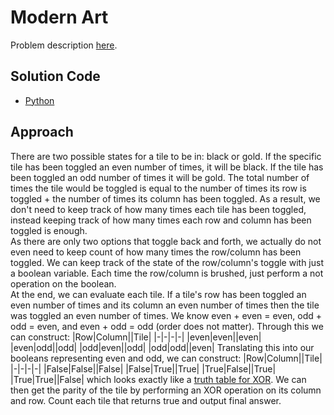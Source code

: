 # Modern Art
Problem description [here](https://www.cemc.uwaterloo.ca/contests/computing/2021/ccc/seniorEF.pdf).

## Solution Code
* [Python](./main.py)

## Approach
There are two possible states for a tile to be in: black or gold. If the specific tile has been toggled an even number of times, it will be black. If the tile has been toggled an odd number of times it will be gold. The total number of times the tile would be toggled is equal to the number of times its row is toggled + the number of times its column has been toggled. As a result, we don't need to keep track of how many times each tile has been toggled, instead keeping track of how many times each row and column has been toggled is enough.  
As there are only two options that toggle back and forth, we actually do not even need to keep count of how many times the row/column has been toggled. We can keep track of the state of the row/column's toggle with just a boolean variable. Each time the row/column is brushed, just perform a not operation on the boolean.  
At the end, we can evaluate each tile. If a tile's row has been toggled an even number of times and its column an even number of times then the tile was toggled an even number of times. We know even + even = even, odd + odd = even, and even + odd = odd (order does not matter). Through this we can construct:
|Row|Column||Tile|
|-|-|-|-|
|even|even||even|
|even|odd||odd|
|odd|even||odd|
|odd|odd||even|
Translating this into our booleans representing even and odd, we can construct:
|Row|Column||Tile|
|-|-|-|-|
|False|False||False|
|False|True||True|
|True|False||True|
|True|True||False|
which looks exactly like a [truth table for XOR](https://en.wikipedia.org/wiki/Exclusive_or#Truth_table). We can then get the parity of the tile by performing an XOR operation on its column and row. Count each tile that returns true and output final answer.